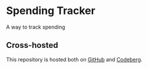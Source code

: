 # Spending Tracker

A way to track spending

## Cross-hosted
This repository is hosted both on [GitHub](https://github.com/TheNamlessGuy/spending-tracker) and [Codeberg](https://codeberg.org/TheNamlessGuy/spending-tracker).
